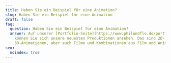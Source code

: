 ```yaml
---
title: Haben Sie ein Beispiel für eine Animation?
slug: Haben Sie ein Beispiel für eine Animation
draft: false
faq:
  question: Haben Sie ein Beispiel für eine Animation?
  answer: Auf unserer [Portfolio-Seite](https://www.philundflo.de/portfolio/)
    können Sie sich unsere neuesten Produktionen ansehen. Das sind 2D- und
    3D-Animationen, aber auch Filme und Kombinationen aus Film und Animation.
seo:
  noindex: true
---
```

